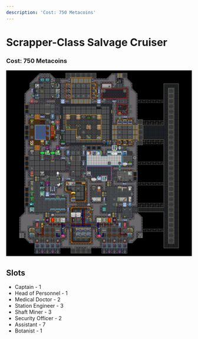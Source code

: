 ```yaml
---
description: 'Cost: 750 Metacoins'
---
```


# Scrapper-Class Salvage Cruiser

### Cost:  750 Metacoins

![](<../.gitbook/assets/image (12) (1).png>)

## Slots

* Captain - 1
* Head of Personnel - 1
* Medical Doctor - 2
* Station Engineer - 3
* Shaft Miner - 3
* Security Officer - 2
* Assistant - 7&#x20;
* Botanist - 1
